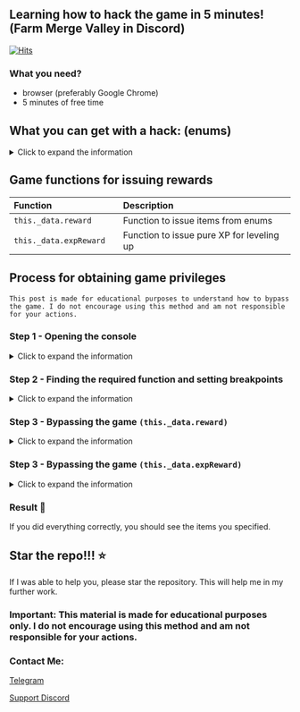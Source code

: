 ## Learning how to hack the game in 5 minutes! (Farm Merge Valley in Discord)
[![Hits](https://hits.sh/github.com/earluv/discord-farm-merge-valley-hack.svg)](https://hits.sh/github.com/earluv/discord-farm-merge-valley-hack/)

### What you need?
- browser (preferably Google Chrome)
- 5 minutes of free time 


## What you can get with a hack: (enums)
<details> 
  <summary>Click to expand the information</summary>

| Parameter |   Is reward   | Description                |
| :-------- | :------- | :------------------------- |
| `coins` | True | Yellow coins |
| `gems` | True | Purple gems |
| `crates` | True | Crates with items |
| `energy` | True | Energy for activities |
| `tickets` | True | Train tickets |
| `wheat`         | True      | Wheat                 |
| `egg`           | True      | Egg                   |
| `sunflower`     | True      | Sunflower             |
| `milk`          | True      | Milk                  |
| `sugarcane`     | True      | Sugarcane             |
| `bacon`         | True      | Bacon                 |
| `carrot`        | True      | Carrot                |
| `goatmilk`      | True      | Goat milk             |
| `soybeans`      | True      | Soybeans              |
| `wool`          | True      | Wool                  |
| `corn`          | True      | Corn                  |
| `fur`           | True      | Fur                   |
| `coffeebeans`   | True      | Coffee beans          |
| `tomato`        | True      | Tomato                |
| `avocado`       | True      | Avocado               |
| `truffle`       | True      | Truffle               |
</details>

## Game functions for issuing rewards

| Function |    | Description                               |
| :-------- | :----- |:------------------------------------------|
| `this._data.reward`      | | Function to issue items from enums        |
| `this._data.expReward`      | | Function to issue pure XP for leveling up |

## Process for obtaining game privileges
```
This post is made for educational purposes to understand how to bypass the game. I do not encourage using this method and am not responsible for your actions.
```

### Step 1 - Opening the console
<details>
  <summary>Click to expand the information</summary>

1) Join any voice channel and start the activity
2) Open the browser console `(F12, Ctrl+Shift+I or Cmd+Opt+I)`
3) Go to the `Source` tab
4) Find the folder `appid.discordsays.com` and open it
   ![find](images/1_1.jpg)

</details>

### Step 2 - Finding the required function and setting breakpoints 
<details>
  <summary>Click to expand the information</summary>

1) Find the file `main.js` and open it

   ![find](images/2_1.png)
2) Press `Ctrl+F` and search for `this._data.reward` if you need to issue items, or `this._data.expReward` if you need to issue XP

   ![find](images/2_2.png)

3) Click to the left on the gray line to place a breakpoint

   ![find](images/2_3.png)

</details>

### Step 3 - Bypassing the game `(this._data.reward)`
<details>
  <summary>Click to expand the information</summary>

1) Find any resource on the map

   ![find](images/3_1.png)
2) Click on it and you will see information in the `Scope` window
   ![find](images/3_2.jpg)
4) Click on the triangles where it says `this` and go to `reward`
   ![find](images/3_3.jpg)
5) ^ In the `amount` field, enter the value you want to issue, and in the `key` field, enter the resource name as indicated in the table above
6) Press 1 and then 2 in sequence
   ![find](images/3_4.jpg)
7) Watch as the items start being issued

   ![find](images/3_5.jpg)
</details>

### Step 3 - Bypassing the game `(this._data.expReward)`
<details>
  <summary>Click to expand the information</summary>

1) Merged 3 objects on the map

   ![find](images/3_6.jpg)
2) Click on it and you will see information in the `Scope` window
   
   ![find](images/3_2.jpg)
4) Click on the triangles where it says `this` and go to `_data`

   ![find](images/3_8.jpg)
5) ^ In the `expReward` field
6) Press 1 and then 2 in sequence
   ![find](images/3_4.jpg)
7) Watch as the items start being issued

   ![find](images/3_9.jpg)
</details>

### Result 🎉

If you did everything correctly, you should see the items you specified.

## Star the repo!!! ⭐

If I was able to help you, please star the repository. This will help me in my further work.

<h3> Important: This material is made for educational purposes only. I do not encourage using this method and am not responsible for your actions. </h3>

### Contact Me:

[Telegram](https://t.me/wooslow_dev)

[Support Discord](https://discord.gg/A6PuSnGQ)
